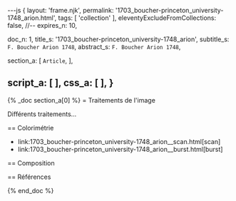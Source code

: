 ---js
{
  layout:    'frame.njk',
  permalink: '1703_boucher-princeton_university-1748_arion.html',
  tags:      [ 'collection' ],
  eleventyExcludeFromCollections: false,
  //-- expires_n: 10,

  doc_n:      1,
  title_s:    '1703_boucher-princeton_university-1748_arion',
  subtitle_s: `F. Boucher Arion 1748`,
  abstract_s: `F. Boucher Arion 1748`,

  section_a:
  [
    `Article`,
  ],

  script_a:
  [
  ],
  css_a:
  [
  ],
}
---
{% _doc section_a[0] %}
= Traitements de l'image

Différents traitements...

== Colorimétrie

*  link:1703_boucher-princeton_university-1748_arion__scan.html[scan]
*  link:1703_boucher-princeton_university-1748_arion__burst.html[burst]

== Composition


== Références

{% end_doc %}
